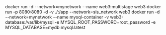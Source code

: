 ##
docker run -d --network=mynetwork --name web3:multistage web3
docker run -p 8080:8080 -d -v ./:/app --network=sis_network web3
docker run -d --network=mynetwork --name mysql-container -v web3-database:/var/lib/mysql -e MYSQL_ROOT_PASSWORD=root_password -e MYSQL_DATABASE=mydb mysql:latest